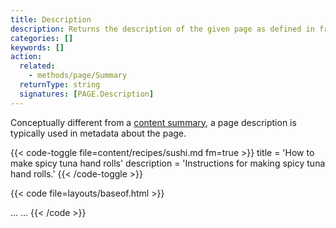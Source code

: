 ```yaml
---
title: Description
description: Returns the description of the given page as defined in front matter.
categories: []
keywords: []
action:
  related:
    - methods/page/Summary
  returnType: string
  signatures: [PAGE.Description]
---
```


Conceptually different from a [content summary], a page description is typically used in metadata about the page.

{{< code-toggle file=content/recipes/sushi.md fm=true >}}
title = 'How to make spicy tuna hand rolls'
description = 'Instructions for making spicy tuna hand rolls.'
{{< /code-toggle >}}

{{< code file=layouts/baseof.html  >}}
<head>
  ...
  <meta name="description" content="{{ .Description }}">
  ...
</head>
{{< /code >}}

[content summary]: /content-management/summaries/
